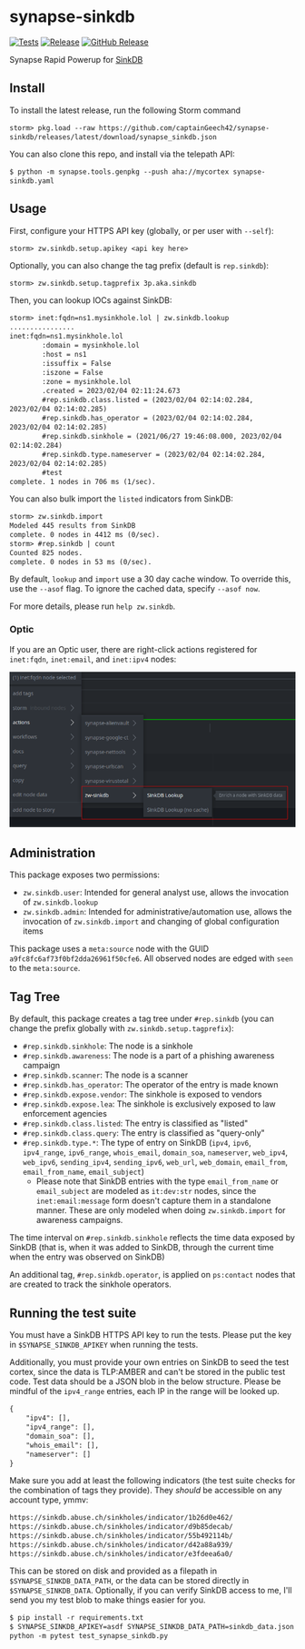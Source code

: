 # synapse-sinkdb
[![Tests](https://github.com/captainGeech42/synapse-sinkdb/actions/workflows/test.yml/badge.svg)](https://github.com/captainGeech42/synapse-sinkdb/actions/workflows/test.yml) [![Release](https://github.com/captainGeech42/synapse-sinkdb/actions/workflows/release.yml/badge.svg)](https://github.com/captainGeech42/synapse-sinkdb/actions/workflows/release.yml) [![GitHub Release](https://img.shields.io/github/release/captainGeech42/synapse-sinkdb.svg?style=flat)](https://github.com/captainGeech42/synapse-sinkdb/releases)

Synapse Rapid Powerup for [SinkDB](https://sinkdb.abuse.ch/)

## Install

To install the latest release, run the following Storm command

```
storm> pkg.load --raw https://github.com/captainGeech42/synapse-sinkdb/releases/latest/download/synapse_sinkdb.json
```

You can also clone this repo, and install via the telepath API:

```
$ python -m synapse.tools.genpkg --push aha://mycortex synapse-sinkdb.yaml
```

## Usage

First, configure your HTTPS API key (globally, or per user with `--self`):

```
storm> zw.sinkdb.setup.apikey <api key here>
```

Optionally, you can also change the tag prefix (default is `rep.sinkdb`):

```
storm> zw.sinkdb.setup.tagprefix 3p.aka.sinkdb
```

Then, you can lookup IOCs against SinkDB:

```
storm> inet:fqdn=ns1.mysinkhole.lol | zw.sinkdb.lookup
................
inet:fqdn=ns1.mysinkhole.lol
        :domain = mysinkhole.lol
        :host = ns1
        :issuffix = False
        :iszone = False
        :zone = mysinkhole.lol
        .created = 2023/02/04 02:11:24.673
        #rep.sinkdb.class.listed = (2023/02/04 02:14:02.284, 2023/02/04 02:14:02.285)
        #rep.sinkdb.has_operator = (2023/02/04 02:14:02.284, 2023/02/04 02:14:02.285)
        #rep.sinkdb.sinkhole = (2021/06/27 19:46:08.000, 2023/02/04 02:14:02.284)
        #rep.sinkdb.type.nameserver = (2023/02/04 02:14:02.284, 2023/02/04 02:14:02.285)
        #test
complete. 1 nodes in 706 ms (1/sec).
```

You can also bulk import the `listed` indicators from SinkDB:

```
storm> zw.sinkdb.import
Modeled 445 results from SinkDB
complete. 0 nodes in 4412 ms (0/sec).
storm> #rep.sinkdb | count
Counted 825 nodes.
complete. 0 nodes in 53 ms (0/sec).
```

By default, `lookup` and `import` use a 30 day cache window. To override this, use the `--asof` flag. To ignore the cached data, specify `--asof now`.

For more details, please run `help zw.sinkdb`.

### Optic

If you are an Optic user, there are right-click actions registered for `inet:fqdn`, `inet:email`, and `inet:ipv4` nodes:

![optic screenshot of sinkdb enrichment](./optic-actions.png)

## Administration

This package exposes two permissions:

* `zw.sinkdb.user`: Intended for general analyst use, allows the invocation of `zw.sinkdb.lookup`
* `zw.sinkdb.admin`: Intended for administrative/automation use, allows the invocation of `zw.sinkdb.import` and changing of global configuration items

This package uses a `meta:source` node with the GUID `a9fc8fc6af73f0bf2dda26961f50cfe6`. All observed nodes are edged with `seen` to the `meta:source`.

## Tag Tree

By default, this package creates a tag tree under `#rep.sinkdb` (you can change the prefix globally with `zw.sinkdb.setup.tagprefix`):

* `#rep.sinkdb.sinkhole`: The node is a sinkhole
* `#rep.sinkdb.awareness`: The node is a part of a phishing awareness campaign
* `#rep.sinkdb.scanner`: The node is a scanner
* `#rep.sinkdb.has_operator`: The operator of the entry is made known
* `#rep.sinkdb.expose.vendor`: The sinkhole is exposed to vendors
* `#rep.sinkdb.expose.lea`: The sinkhole is exclusively exposed to law enforcement agencies
* `#rep.sinkdb.class.listed`: The entry is classified as "listed"
* `#rep.sinkdb.class.query`: The entry is classified as "query-only"
* `#rep.sinkdb.type.*`: The type of entry on SinkDB (`ipv4`, `ipv6`, `ipv4_range`, `ipv6_range`, `whois_email`, `domain_soa`, `nameserver`, `web_ipv4`, `web_ipv6`, `sending_ipv4`, `sending_ipv6`, `web_url`, `web_domain`, `email_from`, `email_from_name`, `email_subject`)
  * Please note that SinkDB entries with the type `email_from_name` or `email_subject` are modeled as `it:dev:str` nodes, since the `inet:email:message` form doesn't capture them in a standalone manner. These are only modeled when doing `zw.sinkdb.import` for awareness campaigns.

The time interval on `#rep.sinkdb.sinkhole` reflects the time data exposed by SinkDB (that is, when it was added to SinkDB, through the current time when the entry was observed on SinkDB)

An additional tag, `#rep.sinkdb.operator`, is applied on `ps:contact` nodes that are created to track the sinkhole operators.

## Running the test suite

You must have a SinkDB HTTPS API key to run the tests. Please put the key in `$SYNAPSE_SINKDB_APIKEY` when running the tests.

Additionally, you must provide your own entries on SinkDB to seed the test cortex, since the data is TLP:AMBER and can't be stored in the public test code. Test data should be a JSON blob in the below structure. Please be mindful of the `ipv4_range` entries, each IP in the range will be looked up.

```
{
    "ipv4": [],
    "ipv4_range": [],
    "domain_soa": [],
    "whois_email": [],
    "nameserver": []
}
```

Make sure you add at least the following indicators (the test suite checks for the combination of tags they provide). They *should* be accessible on any account type, ymmv:

```
https://sinkdb.abuse.ch/sinkholes/indicator/1b26d0e462/
https://sinkdb.abuse.ch/sinkholes/indicator/d9b85decab/
https://sinkdb.abuse.ch/sinkholes/indicator/55b492114b/
https://sinkdb.abuse.ch/sinkholes/indicator/d42a88a939/
https://sinkdb.abuse.ch/sinkholes/indicator/e3fdeea6a0/
```

This can be stored on disk and provided as a filepath in `$SYNAPSE_SINKDB_DATA_PATH`, or the data can be stored directly in `$SYNAPSE_SINKDB_DATA`. Optionally, if you can verify SinkDB access to me, I'll send you my test blob to make things easier for you.

```
$ pip install -r requirements.txt
$ SYNAPSE_SINKDB_APIKEY=asdf SYNAPSE_SINKDB_DATA_PATH=sinkdb_data.json python -m pytest test_synapse_sinkdb.py
```